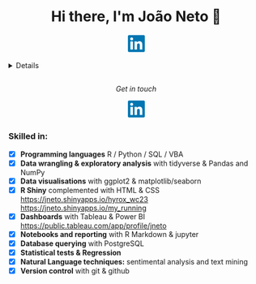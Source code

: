 <h1 align="center"> Hi there, I'm João Neto 👋  </h1>

<p align="center">
  <a href = "https://www.linkedin.com/in/joaonetoprofile/" target = "_blank">
    <img src = "https://github.com/devicons/devicon/blob/master/icons/linkedin/linkedin-original.svg" alt = "linkedin logo" width = "35" height = "35" />
  </a> 
</p>

<details align="center>
<summary> <b>🔎 Expand for more! </b> </summary>
      <details><summary><b>👤 About me</b></summary>
            AAAAAAAAAAAAAAAAAAAAAAAAAAAAAAAAAAAAAAAAAAAAAAAAaa
            AAAAAAAAAAAAAAAAAAAAAAAAAAAAAAAAAAAAAAAAAAAAAAAAAA
      </details>
      <details> <summary><b>💻 Tech </b></summary> <br>
            <table>
              <thead>
                <tr>
                  <th>Technology</th>
                  <th>Libraries & Frameworks </th>
                </tr>
              </thead>
              <tbody>
                <tr>
                  <td>R programming</td>
                  <td>Row 1, Cell 2</td>
                </tr>
                <tr>
                  <td>Python</td>
                  <td>Row 2, Cell 2</td>
                </tr>
                <tr>
                  <td> SQL </td>
                  <td>Row 3, Cell 2</td>
                </tr>
                <tr>
                  <td> R Shiny </td>
                  <td>Row 4, Cell 2</td>
                </tr>
                <tr>
                  <td> Tableau </td>
                  <td>Row 5, Cell 2</td>
                </tr>
                <tr>
                  <td> HTML & CSS </td>
                  <td>Row 6, Cell 2</td>
                </tr>
              </tbody>
            </table>
      </details>
      <details> <summary><b>😍 Area of Interest </b></summary>  
      <ul align = "left">
            📉Data Analysis
                  <ol>▪️ Data clean and transformation </ol>
                  <ol>▪️ Provide data-driven insights to aid decision-making </ol>
                  <ol>▪️ Create impactful Data Visualisations</ol>
            📉Data Analysis
                  <ol>▪️ Automation solutions/systems </ol>
                  <ol>▪️ Tool development for process improvements </ol>
      </ul>      
      </details>    
</details>        

##
<p align = "center">
  <i> 
    Get in touch
  </i>
</p>
<p align="center">
  <a href = "https://www.linkedin.com/in/joaonetoprofile/" target = "_blank">
    <img src = "https://github.com/devicons/devicon/blob/master/icons/linkedin/linkedin-original.svg" alt = "linkedin logo" width = "35" height = "35" />
  </a> 
</p>
    
### Skilled in:
- [x] **Programming languages** R / Python / SQL / VBA
- [x] **Data wrangling & exploratory analysis** with tidyverse & Pandas and NumPy
- [x] **Data visualisations** with ggplot2 & matplotlib/seaborn
- [X] **R Shiny** complemented with HTML & CSS      
      https://jneto.shinyapps.io/hyrox_wc23              
      https://jneto.shinyapps.io/my_running                         
- [x] **Dashboards** with Tableau & Power BI         
      https://public.tableau.com/app/profile/jneto                      
- [x] **Notebooks and reporting** with R Markdown & jupyter
- [x] **Database querying** with PostgreSQL
- [x] **Statistical tests & Regression**
- [x] **Natural Language techniques:** sentimental analysis and text mining
- [x] **Version control** with git & github
##


